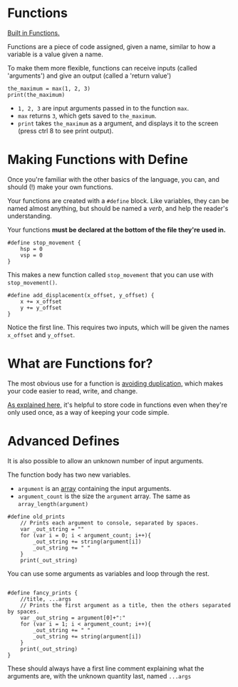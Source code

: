 # Functions

[Built in Functions.](https://rivalsofaether.com/functions/)

Functions are a piece of code assigned, given a name, similar to how a variable is a value given a name.

To make them more flexible, functions can receive inputs (called 'arguments') and give an output (called a 'return
value')

```gml
the_maximum = max(1, 2, 3)
print(the_maximum)
```

- `1, 2, 3` are input arguments passed in to the function `max`.
- `max` returns `3`, which gets saved to `the_maximum`.
- `print` takes `the_maximum` as a argument, and displays it to the screen (press ctrl 8 to see print output).

# Making Functions with Define

Once you're familiar with the other basics of the language, you can, and should (!) make your own functions.

Your functions are created with a `#define` block. Like variables, they can be named almost anything, but should be
named a *verb*, and help the reader's understanding.

Your functions **must be declared at the bottom of the file they're used in.**

```gml
#define stop_movement {
    hsp = 0
    vsp = 0
}
```

This makes a new function called `stop_movement` that you can use with `stop_movement()`.

```gml
#define add_displacement(x_offset, y_offset) {
    x += x_offset
    y += y_offset
}
```

Notice the first line. This requires two inputs, which will be given the names `x_offset` and `y_offset`.

# What are Functions for?

The most obvious use for a function is [avoiding duplication,](best_practices.md#behavior) which makes your code easier
to read, write, and change.

[As explained here,](best_practices.md#decomposition-and-pseudocode) it's helpful to store code in functions even when
they're only used once, as a way of keeping your code simple.

# Advanced Defines

It is also possible to allow an unknown number of input arguments.

The function body has two new variables.

- `argument` is an [array](data_structures.md#array) containing the input arguments.
- `argument_count` is the size the `argument` array. The same as `array_length(argument)`

```gml
#define old_prints
    // Prints each argument to console, separated by spaces.
    var _out_string = ""
    for (var i = 0; i < argument_count; i++){
        _out_string += string(argument[i])
        _out_string += " "
    }
    print(_out_string)
```

You can use some arguments as variables and loop through the rest.

```gml

#define fancy_prints {
    //title, ...args
    // Prints the first argument as a title, then the others separated by spaces.
    var _out_string = argument[0]+":" 
    for (var i = 1; i < argument_count; i++){
        _out_string += " "
        _out_string += string(argument[i])
    }
    print(_out_string)
}
```

These should always have a first line comment explaining what the arguments are, with the unknown quantity last,
named `...args`